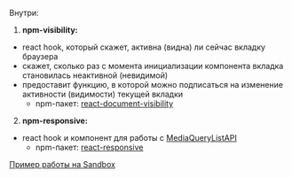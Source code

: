 Внутри:

1. **npm-visibility:**

- react hook, который скажет, активна (видна) ли сейчас вкладку браузера
- скажет, сколько раз с момента инициализации компонента вкладка становилась неактивной (невидимой)
- предоставит функцию, в которой можно подписаться на изменение активности (видимости) текущей вкладки
  - npm-пакет: [react-document-visibility](https://www.npmjs.com/package/@reigen06/react-document-visibility)

2. **npm-responsive:**

- react hook и компонент для работы с [MediaQueryListAPI](https://developer.mozilla.org/en-US/docs/Web/API/MediaQueryList)
  - npm-пакет: [react-responsive](https://www.npmjs.com/package/@reigen06/react-responsive)

[Пример работы на Sandbox](https://codesandbox.io/p/sandbox/exciting-grass-6wf2gc?file=%2Fsrc%2FUseDocumentVisibility%2FUseDocumentVisibility.tsx%3A1%2C1)
